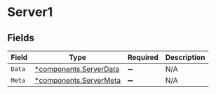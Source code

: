 # Server1


## Fields

| Field                                                           | Type                                                            | Required                                                        | Description                                                     |
| --------------------------------------------------------------- | --------------------------------------------------------------- | --------------------------------------------------------------- | --------------------------------------------------------------- |
| `Data`                                                          | [*components.ServerData](../../models/components/serverdata.md) | :heavy_minus_sign:                                              | N/A                                                             |
| `Meta`                                                          | [*components.ServerMeta](../../models/components/servermeta.md) | :heavy_minus_sign:                                              | N/A                                                             |